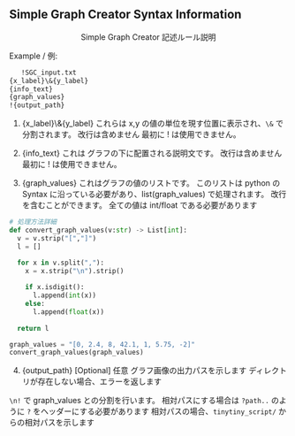 ## Simple Graph Creator Syntax Information
 <center>Simple Graph Creator 記述ルール説明</center>


Example / 例:
```txt 
   !SGC_input.txt
{x_label}\&{y_label}
{info_text}
{graph_values}
!{output_path}
```

1. {x_label}\\&{y_label}
これらは x,y の値の単位を現す位置に表示され、`\&` で分割されます。
改行は含めません
最初に ! は使用できません。

2. {info_text}
これは グラフの下に配置される説明文です。
改行は含めません
最初に ! は使用できません。

3. {graph_values}
これはグラフの値のリストです。
このリストは python の Syntax に沿っている必要があり、list(graph_values) で処理されます。
改行を含むことができます。
全ての値は int/float である必要があります

```py
# 処理方法詳細
def convert_graph_values(v:str) -> List[int]:
  v = v.strip("[","]")
  l = []

  for x in v.split(","):
    x = x.strip("\n").strip()
    
    if x.isdigit():
      l.append(int(x))
    else:
      l.append(float(x))
  
  return l

graph_values = "[0, 2.4, 8, 42.1, 1, 5.75, -2]"
convert_graph_values(graph_values)
```

4. {output_path}
[Optional] 任意
グラフ画像の出力パスを示します
ディレクトリが存在しない場合、エラーを返します

`\n!` で graph_values との分割を行います。
相対パスにする場合は `?path..` のように `?` をヘッダーにする必要があります
相対パスの場合、`tinytiny_script/` からの相対パスを示します